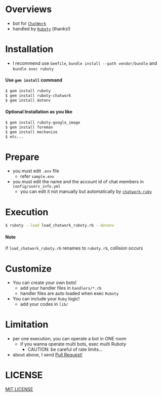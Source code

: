 # Overviews
- bot for [`ChatWork`](https://www.chatwork.com/)
- handled by [`Ruboty`](https://github.com/r7kamura/ruboty) (thanks!)

# Installation
- I recommend use `Gemfile`, `bundle install --path vendor/bundle` and `bundle exec ruboty`

#### Use `gem install` command
```bash
$ gem install ruboty
$ gem install ruboty-chatwork
$ gem install dotenv
```

#### Optional Installation as you like
```bash
$ gem install ruboty-google_image
$ gem install foreman
$ gem install mechanize
$ etc...
```

# Prepare
- you must edit `.env` file
    - refer `sample.env`
- you must edit the name and the account id of chat members in `config/users_info.yml`
    - you can edit it not manually but automatically by [`chatwork-ruby`](https://github.com/asonas/chatwork-ruby)
    
# Execution
```bash
$ ruboty --load load_chatwork_ruboty.rb --dotenv
```

#### Note
if `load_chatwork_ruboty.rb` renames to `ruboty.rb`, collision occurs

# Customize
- You can create your own bots!
    - add your handler files in `handlers/*.rb`
    - handler files are auto loaded when exec `Ruboty`
- You can include your `Ruby` logic!
    - add your codes in `lib/`

# Limitation
- per one execution, you can operate a bot in ONE room
    - if you wanna operate multi bots, exec multi Ruboty
        - CAUTION: be careful of rate limits...
- about above, I send [Pull Request!](https://github.com/mhag/ruboty-chatwork/pull/2)

# LICENSE
[MIT LICENSE](LICENSE)
